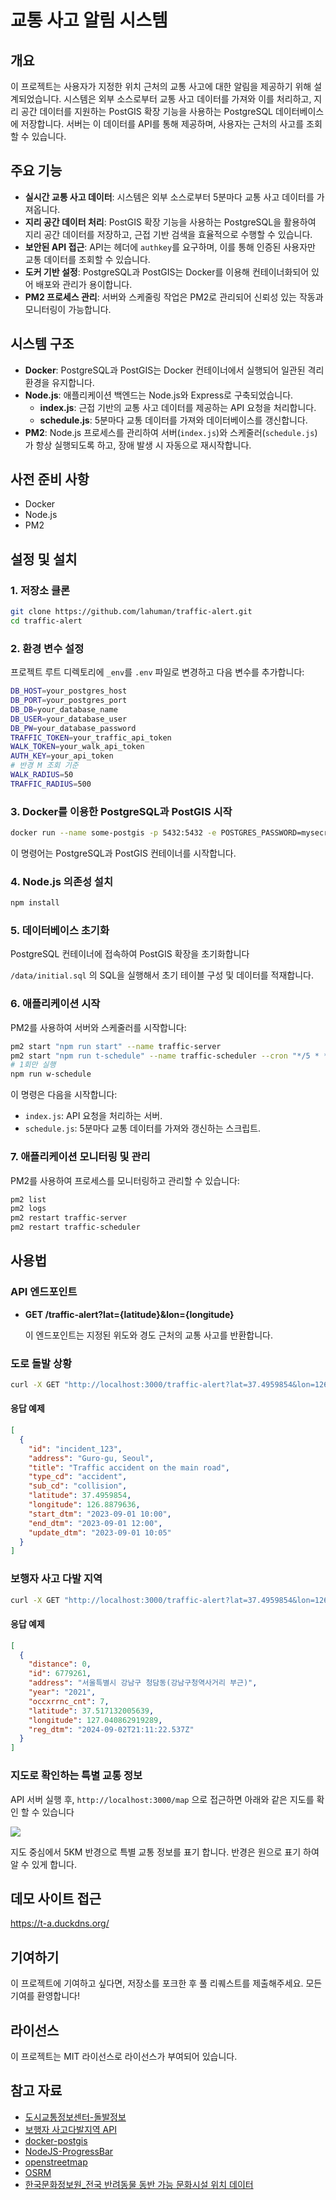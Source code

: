 # 교통 사고 알림 시스템

## 개요

이 프로젝트는 사용자가 지정한 위치 근처의 교통 사고에 대한 알림을 제공하기 위해 설계되었습니다. 시스템은 외부 소스로부터 교통 사고 데이터를 가져와 이를 처리하고, 지리 공간 데이터를 지원하는 PostGIS 확장 기능을 사용하는 PostgreSQL 데이터베이스에 저장합니다. 서버는 이 데이터를 API를 통해 제공하며, 사용자는 근처의 사고를 조회할 수 있습니다.

## 주요 기능

- **실시간 교통 사고 데이터**: 시스템은 외부 소스로부터 5분마다 교통 사고 데이터를 가져옵니다.
- **지리 공간 데이터 처리**: PostGIS 확장 기능을 사용하는 PostgreSQL을 활용하여 지리 공간 데이터를 저장하고, 근접 기반 검색을 효율적으로 수행할 수 있습니다.
- **보안된 API 접근**: API는 헤더에 `authkey`를 요구하며, 이를 통해 인증된 사용자만 교통 데이터를 조회할 수 있습니다.
- **도커 기반 설정**: PostgreSQL과 PostGIS는 Docker를 이용해 컨테이너화되어 있어 배포와 관리가 용이합니다.
- **PM2 프로세스 관리**: 서버와 스케줄링 작업은 PM2로 관리되어 신뢰성 있는 작동과 모니터링이 가능합니다.

## 시스템 구조

- **Docker**: PostgreSQL과 PostGIS는 Docker 컨테이너에서 실행되어 일관된 격리 환경을 유지합니다.
- **Node.js**: 애플리케이션 백엔드는 Node.js와 Express로 구축되었습니다.
  - **index.js**: 근접 기반의 교통 사고 데이터를 제공하는 API 요청을 처리합니다.
  - **schedule.js**: 5분마다 교통 데이터를 가져와 데이터베이스를 갱신합니다.
- **PM2**: Node.js 프로세스를 관리하여 서버(`index.js`)와 스케줄러(`schedule.js`)가 항상 실행되도록 하고, 장애 발생 시 자동으로 재시작합니다.

## 사전 준비 사항

- Docker
- Node.js
- PM2

## 설정 및 설치

### 1. 저장소 클론

```bash
git clone https://github.com/lahuman/traffic-alert.git
cd traffic-alert
```

### 2. 환경 변수 설정

프로젝트 루트 디렉토리에 `_env`를 `.env` 파일로 변경하고 다음 변수를 추가합니다:

```bash
DB_HOST=your_postgres_host
DB_PORT=your_postgres_port
DB_DB=your_database_name
DB_USER=your_database_user
DB_PW=your_database_password
TRAFFIC_TOKEN=your_traffic_api_token
WALK_TOKEN=your_walk_api_token
AUTH_KEY=your_api_token
# 반경 M 조회 기준
WALK_RADIUS=50
TRAFFIC_RADIUS=500
```

### 3. Docker를 이용한 PostgreSQL과 PostGIS 시작

```bash
docker run --name some-postgis -p 5432:5432 -e POSTGRES_PASSWORD=mysecretpassword -d postgis/postgis
```

이 명령어는 PostgreSQL과 PostGIS 컨테이너를 시작합니다.

### 4. Node.js 의존성 설치

```bash
npm install
```

### 5. 데이터베이스 초기화

PostgreSQL 컨테이너에 접속하여 PostGIS 확장을 초기화합니다

`/data/initial.sql` 의 SQL을 실행해서 초기 테이블 구성 및 데이터를 적재합니다. 

### 6. 애플리케이션 시작

PM2를 사용하여 서버와 스케줄러를 시작합니다:

```bash
pm2 start "npm run start" --name traffic-server
pm2 start "npm run t-schedule" --name traffic-scheduler --cron "*/5 * * * *"
# 1회만 실행
npm run w-schedule
```

이 명령은 다음을 시작합니다:

- `index.js`: API 요청을 처리하는 서버.
- `schedule.js`: 5분마다 교통 데이터를 가져와 갱신하는 스크립트.

### 7. 애플리케이션 모니터링 및 관리

PM2를 사용하여 프로세스를 모니터링하고 관리할 수 있습니다:

```bash
pm2 list
pm2 logs
pm2 restart traffic-server
pm2 restart traffic-scheduler
```

## 사용법

### API 엔드포인트

- **GET /traffic-alert?lat={latitude}&lon={longitude}**

  이 엔드포인트는 지정된 위도와 경도 근처의 교통 사고를 반환합니다.

### 도로 돌발 상황

```bash
curl -X GET "http://localhost:3000/traffic-alert?lat=37.4959854&lon=126.8879636" -H "authkey: AUTH_KEY"
```

#### 응답 예제

```json
[
  {
    "id": "incident_123",
    "address": "Guro-gu, Seoul",
    "title": "Traffic accident on the main road",
    "type_cd": "accident",
    "sub_cd": "collision",
    "latitude": 37.4959854,
    "longitude": 126.8879636,
    "start_dtm": "2023-09-01 10:00",
    "end_dtm": "2023-09-01 12:00",
    "update_dtm": "2023-09-01 10:05"
  }
]
```

### 보행자 사고 다발 지역

```bash
curl -X GET "http://localhost:3000/traffic-alert?lat=37.4959854&lon=126.8879636" -H "authkey: AUTH_KEY"
```

#### 응답 예제

```json
[
  {
    "distance": 0,
    "id": 6779261,
    "address": "서울특별시 강남구 청담동(강남구청역사거리 부근)",
    "year": "2021",
    "occxrrnc_cnt": 7,
    "latitude": 37.517132005639,
    "longitude": 127.040862919289,
    "reg_dtm": "2024-09-02T21:11:22.537Z"
  }
]
```

### 지도로 확인하는 특별 교통 정보

API 서버 실행 후, `http://localhost:3000/map` 으로 접근하면 아래와 같은 지도를 확인 할 수 있습니다

![](/screenshot.png)

지도 중심에서 5KM 반경으로 특별 교통 정보를 표기 합니다. 반경은 원으로 표기 하여 알 수 있게 합니다. 

## 데모 사이트 접근

https://t-a.duckdns.org/

## 기여하기

이 프로젝트에 기여하고 싶다면, 저장소를 포크한 후 풀 리퀘스트를 제출해주세요. 모든 기여를 환영합니다!

## 라이선스

이 프로젝트는 MIT 라이선스로 라이선스가 부여되어 있습니다.

## 참고 자료

- [도시교통정보센터-돌발정보](https://www.utic.go.kr/map/map.do?menu=incident&x=127.028&y=37.263)
- [보행자 사고다발지역 API](https://opendata.koroad.or.kr/api/selectPedstriansDataSet.do)
- [docker-postgis](https://registry.hub.docker.com/r/postgis/postgis/)
- [NodeJS-ProgressBar](https://github.com/mratanusarkar/NodeJS-ProgressBar)
- [openstreetmap](https://www.openstreetmap.org/)
- [OSRM](https://project-osrm.org/)
- [한국문화정보원_전국 반려동물 동반 가능 문화시설 위치 데이터](https://www.data.go.kr/data/15111389/fileData.do?recommendDataYn=Y)